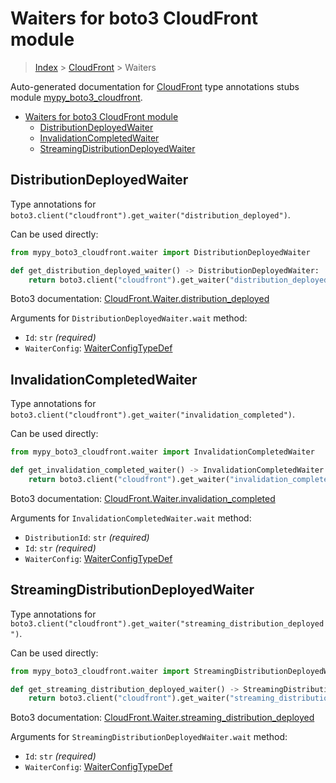 # Waiters for boto3 CloudFront module

> [Index](..) > [CloudFront](.) > Waiters

Auto-generated documentation for
[CloudFront](https://boto3.amazonaws.com/v1/documentation/api/1.17.72/reference/services/cloudfront.html#CloudFront)
type annotations stubs module
[mypy_boto3_cloudfront](https://pypi.org/project/mypy-boto3-cloudfront/).

- [Waiters for boto3 CloudFront module](#waiters-for-boto3-cloudfront-module)
  - [DistributionDeployedWaiter](#distributiondeployedwaiter)
  - [InvalidationCompletedWaiter](#invalidationcompletedwaiter)
  - [StreamingDistributionDeployedWaiter](#streamingdistributiondeployedwaiter)

## DistributionDeployedWaiter

Type annotations for
`boto3.client("cloudfront").get_waiter("distribution_deployed")`.

Can be used directly:

```python
from mypy_boto3_cloudfront.waiter import DistributionDeployedWaiter

def get_distribution_deployed_waiter() -> DistributionDeployedWaiter:
    return boto3.client("cloudfront").get_waiter("distribution_deployed")
```

Boto3 documentation:
[CloudFront.Waiter.distribution_deployed](https://boto3.amazonaws.com/v1/documentation/api/1.17.72/reference/services/cloudfront.html#CloudFront.Waiter.distribution_deployed)

Arguments for `DistributionDeployedWaiter.wait` method:

- `Id`: `str` *(required)*
- `WaiterConfig`: [WaiterConfigTypeDef](./type_defs.md#waiterconfigtypedef)

## InvalidationCompletedWaiter

Type annotations for
`boto3.client("cloudfront").get_waiter("invalidation_completed")`.

Can be used directly:

```python
from mypy_boto3_cloudfront.waiter import InvalidationCompletedWaiter

def get_invalidation_completed_waiter() -> InvalidationCompletedWaiter:
    return boto3.client("cloudfront").get_waiter("invalidation_completed")
```

Boto3 documentation:
[CloudFront.Waiter.invalidation_completed](https://boto3.amazonaws.com/v1/documentation/api/1.17.72/reference/services/cloudfront.html#CloudFront.Waiter.invalidation_completed)

Arguments for `InvalidationCompletedWaiter.wait` method:

- `DistributionId`: `str` *(required)*
- `Id`: `str` *(required)*
- `WaiterConfig`: [WaiterConfigTypeDef](./type_defs.md#waiterconfigtypedef)

## StreamingDistributionDeployedWaiter

Type annotations for
`boto3.client("cloudfront").get_waiter("streaming_distribution_deployed")`.

Can be used directly:

```python
from mypy_boto3_cloudfront.waiter import StreamingDistributionDeployedWaiter

def get_streaming_distribution_deployed_waiter() -> StreamingDistributionDeployedWaiter:
    return boto3.client("cloudfront").get_waiter("streaming_distribution_deployed")
```

Boto3 documentation:
[CloudFront.Waiter.streaming_distribution_deployed](https://boto3.amazonaws.com/v1/documentation/api/1.17.72/reference/services/cloudfront.html#CloudFront.Waiter.streaming_distribution_deployed)

Arguments for `StreamingDistributionDeployedWaiter.wait` method:

- `Id`: `str` *(required)*
- `WaiterConfig`: [WaiterConfigTypeDef](./type_defs.md#waiterconfigtypedef)
